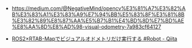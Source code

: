 - https://medium.com/@NegativeMind/opencv%E3%81%A7%E3%82%AB%E3%83%A1%E3%83%A9%E7%94%BB%E5%83%8F%E3%81%8B%E3%82%89%E8%87%AA%E5%B7%B1%E4%BD%8D%E7%BD%AE%E8%AA%8D%E8%AD%98-visual-odometry-7a983cf64127

- [ROS2×RTAB-Mapでビジュアルオドメトリだけ実行する #Robot - Qiita](https://qiita.com/sfc_nakanishi_lab/items/de238d56f47d5fdf760f)

